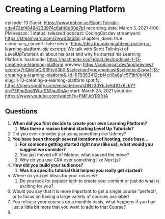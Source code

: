# Creating a Learning Platform

episode: 13
Guest: https://www.notion.so/Scott-Tolinski-cda472bf48494233974c6af48d60d7b1
recording_date: March 3, 2021 4:00 PM
season: 1
status: released
podcast: CodingCat.dev
streamyard: https://streamyard.com/2wwd3a63qj
chapters_done: true
cloudinary_convert: false
devto: https://dev.to/codingcatdev/creating-a-learning-platform-oje
excerpt: We talk with Scott Tolinkski of LevelUpTutorials all about his past and why he started his Learning Platform.
hashnode: https://hashnode.codingcat.dev/podcast-1-13-creating-a-learning-platform
preview: https://codingcat.dev/api/preview?secret=7tjQhb1qQlS3FtyV3b0I&selectionType=podcast&selectionSlug=1-13-creating-a-learning-platform&_id=879383412cbf4cd0a8a1c571bf0b40f1
slug: 1-13-creating-a-learning-platform
spotify: https://open.spotify.com/episode/5vwsDNz3dYEJvH41OxBLkY?si=P3PhuSqcRWu-SN1raJ9nAg
start: March 24, 2021
youtube: https://www.youtube.com/watch?v=FMFJcYRXYtA

## Questions

1. **When did you first decide to create your own Learning Platform?**
    1. **Was there a reason behind starting Level Up Tutorials?**
2. Did you ever consider just using something like Udemy?
3. **You have been through several iterations of hosting, code base…**
    1. **For someone getting started right now (like us), what would you suggest we consider?**
    2. You just moved off of Meteor, what caused the move?
    3. Why do you use CRA over something like Next.js?
4. **How did you build your audience?**
    1. **Was it a specific tutorial that helped you really get started?**
5. Where do you get ideas for your courses?
    1. Do you look for popular tech to create your content or just do what is exciting for you?
6. Would you say that it is more important to get a single course "perfect", or to focus on having a large variety of courses available?
7. You release your courses on a monthly basis, what happens if you had just a little bit more that you want to add to that Course?
8.
